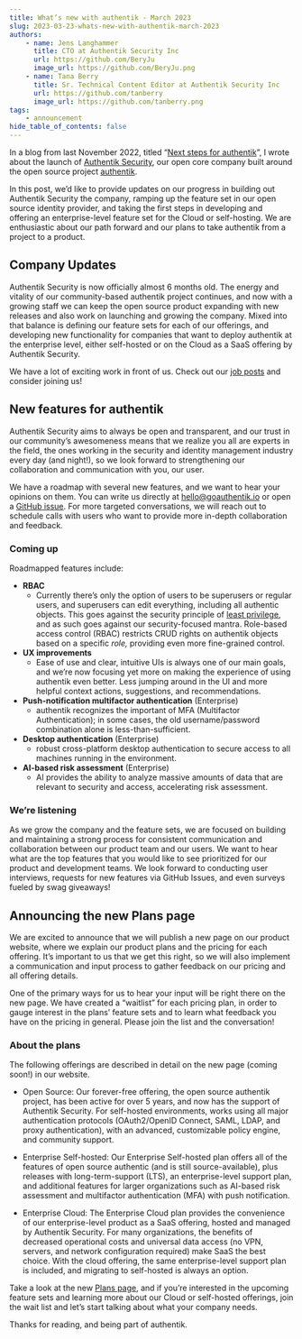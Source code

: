 ```yaml
---
title: What’s new with authentik - March 2023
slug: 2023-03-23-whats-new-with-authentik-march-2023
authors:
    - name: Jens Langhammer
      title: CTO at Authentik Security Inc
      url: https://github.com/BeryJu
      image_url: https://github.com/BeryJu.png
    - name: Tana Berry
      title: Sr. Technical Content Editor at Authentik Security Inc
      url: https://github.com/tanberry
      image_url: https://github.com/tanberry.png
tags:
    - announcement
hide_table_of_contents: false
---
```


In a blog from last November 2022, titled “[Next steps for authentik](https://goauthentik.io/blog/2022-11-02-the-next-step-for-authentik)”, I wrote about the launch of [Authentik Security](https://goauthentik.io/), our open core company built around the open source project [authentik](https://github.com/goauthentik/authentik).

In this post, we’d like to provide updates on our progress in building out Authentik Security the company, ramping up the feature set in our open source identity provider, and taking the first steps in developing and offering an enterprise-level feature set for the Cloud or self-hosting. We are enthusiastic about our path forward and our plans to take authentik from a project to a product.

<!--truncate-->

## Company Updates

Authentik Security is now officially almost 6 months old. The energy and vitality of our community-based authentik project continues, and now with a growing staff we can keep the open source product expanding with new releases and also work on launching and growing the company. Mixed into that balance is defining our feature sets for each of our offerings, and developing new functionality for companies that want to deploy authentik at the enterprise level, either self-hosted or on the Cloud as a SaaS offering by Authentik Security.

We have a lot of exciting work in front of us. Check out our [job posts](https://goauthentik.io/jobs/) and consider joining us!

## New features for authentik

Authentik Security aims to always be open and transparent, and our trust in our community’s awesomeness means that we realize you all are experts in the field, the ones working in the security and identity management industry every day (and night!), so we look forward to strengthening our collaboration and communication with you, our user.

We have a roadmap with several new features, and we want to hear your opinions on them. You can write us directly at hello@goauthentik.io or open a [GitHub issue](https://github.com/goauthentik/authentik/issues). For more targeted conversations, we will reach out to schedule calls with users who want to provide more in-depth collaboration and feedback.

### Coming up

Roadmapped features include:

-   **RBAC**
    -   Currently there’s only the option of users to be superusers or regular users, and superusers can edit everything, including all authentic objects. This goes against the security principle of [least privilege](https://en.wikipedia.org/wiki/Principle_of_least_privilege), and as such goes against our security-focused mantra. Role-based access control (RBAC) restricts CRUD rights on authentik objects based on a specific _role,_ providing even more fine-grained control.
-   **UX improvements**
    -   Ease of use and clear, intuitive UIs is always one of our main goals, and we’re now focusing yet more on making the experience of using authentik even better. Less jumping around in the UI and more helpful context actions, suggestions, and recommendations.
-   **Push-notification multifactor authentication** (Enterprise)
    -   authentik recognizes the important of MFA (Multifactor Authentication); in some cases, the old username/password combination alone is less-than-sufficient.
-   **Desktop authentication** (Enterprise)
    -   robust cross-platform desktop authentication to secure access to all machines running in the environment.
-   **AI-based risk assessment** (Enterprise)
    -   AI provides the ability to analyze massive amounts of data that are relevant to security and access, accelerating risk assessment.

### We’re listening

As we grow the company and the feature sets, we are focused on building and maintaining a strong process for consistent communication and collaboration between our product team and our users. We want to hear what are the top features that you would like to see prioritized for our product and development teams. We look forward to conducting user interviews, requests for new features via GitHub Issues, and even surveys fueled by swag giveaways!

## Announcing the new Plans page

We are excited to announce that we will publish a new page on our product website, where we explain our product plans and the pricing for each offering. It’s important to us that we get this right, so we will also implement a communication and input process to gather feedback on our pricing and all offering details.

One of the primary ways for us to hear your input will be right there on the new page. We have created a “waitlist” for each pricing plan, in order to gauge interest in the plans’ feature sets and to learn what feedback you have on the pricing in general. Please join the list and the conversation!

### About the plans

The following offerings are described in detail on the new page (coming soon!) in our website.

-   Open Source:
    Our forever-free offering, the open source authentik project, has been active for over 5 years, and now has the support of Authentik Security. For self-hosted environments, works using all major authentication protocols (OAuth2/OpenID Connect, SAML, LDAP, and proxy authentication), with an advanced, customizable policy engine, and community support.

-   Enterprise Self-hosted:
    Our Enterprise Self-hosted plan offers all of the features of open source authentic (and is still source-available), plus releases with long-term-support (LTS), an enterprise-level support plan, and additional features for larger organizations such as AI-based risk assessment and multifactor authentication (MFA) with push notification.
-   Enterprise Cloud:
    The Enterprise Cloud plan provides the convenience of our enterprise-level product as a SaaS offering, hosted and managed by Authentik Security. For many organizations, the benefits of decreased operational costs and universal data access (no VPN, servers, and network configuration required) make SaaS the best choice. With the cloud offering, the same enterprise-level support plan is included, and migrating to self-hosted is always an option.

Take a look at the new [Plans page](https://goauthentik.io/pricing/), and if you’re interested in the upcoming feature sets and learning more about our Cloud or self-hosted offerings, join the wait list and let’s start talking about what your company needs.

Thanks for reading, and being part of authentik.
